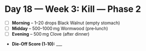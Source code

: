 # Day 18 — Week 3: Kill — Phase 2

- [ ] **Morning** – 1–20 drops Black Walnut (empty stomach)
- [ ] **Midday** – 500–1000 mg Wormwood (pre‑lunch)
- [ ] **Evening** – 500 mg Clove (after dinner)

- **Die‑Off Score (1‑10):** ___

